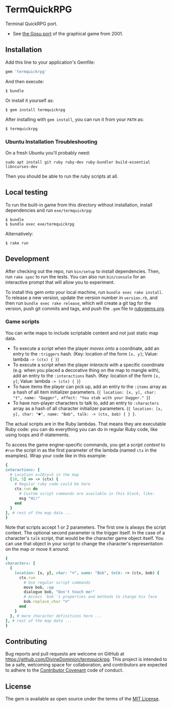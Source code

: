 # TermQuickRPG

Terminal QuickRPG port.

- See [the Gosu port](https://github.com/DivineDominion/quickrpg-clone) of the graphical game from 2001.

## Installation

Add this line to your application's Gemfile:

```ruby
gem 'termquickrpg'
```

And then execute:

    $ bundle

Or install it yourself as:

    $ gem install termquickrpg

After installing with `gem install`, you can run it from your `PATH` as:

    $ termquickrpg

### Ubuntu Installation Troubleshooting

On a fresh Ubuntu you'll probably need:

    sudo apt install git ruby ruby-dev ruby-bundler build-essential libncurses-dev

Then you should be able to run the ruby scripts at all.

## Local testing

To run the built-in game from this directory without installation, install dependencies and run `exe/termquickrpg`:

    $ bundle
    $ bundle exec exe/termquickrpg

Alternatively:

    $ rake run

## Development

After checking out the repo, run `bin/setup` to install dependencies. Then, run `rake spec` to run the tests. You can also run `bin/console` for an interactive prompt that will allow you to experiment. 

To install this gem onto your local machine, run `bundle exec rake install`. To release a new version, update the version number in `version.rb`, and then run `bundle exec rake release`, which will create a git tag for the version, push git commits and tags, and push the `.gem` file to [rubygems.org](https://rubygems.org).

### Game scripts

You can write maps to include scriptable content and not just static map data.

- To execute a script when the player _moves onto_ a coordinate, add an entry to the `:triggers` hash. (Key: location of the form `[x, y]`; Value: lambda `-> (ctx) { }`)
- To execute a script when the player _interacts_ with a specific coordinate (e.g. when you placed a decorative thing on the map to mangle with), add an entry to the `:interactions` hash. (Key: location of the form `[x, y]`; Value: lambda `-> (ctx) { }`)
- To have items the player can pick up, add an entry to the `:items` array as a hash of all item initializer parameters. (`{ location: [x, y], char: "†", name: "Dagger", effect: "You stab with your Dagger." }`)
- To have non-player characters to talk to, add an entry to `:characters` array as a hash of all character initializer parameters. (`{ location: [x, y], char: "☻", name: "Bob", talk: -> (ctx, bob) { } }`.

The actual scripts are in the Ruby lambdas. That means they are executable Ruby code: you can do everything you can do in regular Ruby code, like using loops and if-statements.

To access the game engine-specific commands, you get a _script context_ to `#run` the script in as the first parameter of the lambda (named `ctx` in the examples). Wrap your code like in this example:

```ruby
{
interactions: [
  # Location x=10/y=5 in the map
  [10, 5] => -> (ctx) {
    # Regular ruby code could be here
    ctx.run do
      # Custom script commands are available in this block, like:
      msg "Hi!"
    end
  }
], # rest of the map data ...
}
```

Note that scripts accept 1 or 2 parameters. The first one is always the script context. The optional second parameter is the trigger itself. In the case of a character's `talk` script, that would be the character game object itself. You can use that object in your script to change the character's representation on the map or move it around:

```ruby
{
characters: [
  { 
    location: [x, y], char: "☺", name: "Bob", talk: -> (ctx, bob) { 
      ctx.run
        # Use regular script commands
        move bob, :up
        dialogue bob, "Don't touch me!"
        # Access `bob`'s properties and methods to change his face
        bob.replace_char "☹"
      end
    } 
  }, # more character definitions here ...
], # rest of the map data ...
}
```

## Contributing

Bug reports and pull requests are welcome on GitHub at https://github.com/DivineDominion/termquickrpg. This project is intended to be a safe, welcoming space for collaboration, and contributors are expected to adhere to the [Contributor Covenant](http://contributor-covenant.org) code of conduct.

## License

The gem is available as open source under the terms of the [MIT License](https://opensource.org/licenses/MIT).

